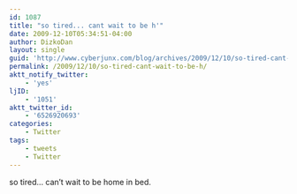 ```yaml
---
id: 1087
title: "so tired... cant wait to be h'"
date: 2009-12-10T05:34:51-04:00
author: DizkoDan
layout: single
guid: 'http://www.cyberjunx.com/blog/archives/2009/12/10/so-tired-cant-wait-to-be-h/'
permalink: /2009/12/10/so-tired-cant-wait-to-be-h/
aktt_notify_twitter:
    - 'yes'
ljID:
    - '1051'
aktt_twitter_id:
    - '6526920693'
categories:
    - Twitter
tags:
    - tweets
    - Twitter
---
```


so tired… can’t wait to be home in bed.